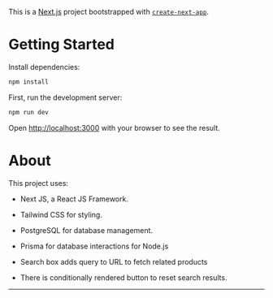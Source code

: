 This is a [Next.js](https://nextjs.org) project bootstrapped with [`create-next-app`](https://nextjs.org/docs/app/api-reference/cli/create-next-app).

# Getting Started

Install dependencies:

```bash
npm install
```

First, run the development server:

```bash
npm run dev
```

Open [http://localhost:3000](http://localhost:3000) with your browser to see the result.

# About

This project uses:

- Next JS, a React JS Framework.
- Tailwind CSS for styling.
- PostgreSQL for database management.
- Prisma for database interactions for Node.js
 
- Search box adds query to URL to fetch related products
- There is conditionally rendered button to reset search results.


---
